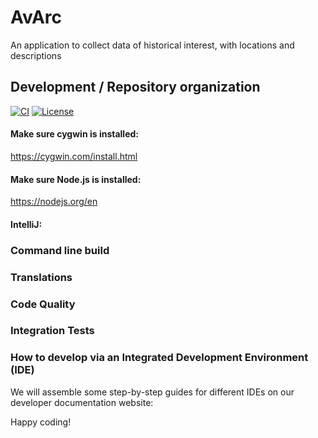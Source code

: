 # AvArc

An application to collect data of historical interest, with locations and descriptions


## Development / Repository organization

[![CI](https://github.com/avarcorg/avarc-server/actions/workflows/ci-build.yml/badge.svg)](https://github.com/avarcorg/avarc-server/actions/workflows/ci-build.yml)
[![License](https://img.shields.io/badge/License-Apache_2.0-yellowgreen.svg)](https://opensource.org/licenses/Apache-2.0)

#### Make sure cygwin is installed:

https://cygwin.com/install.html

#### Make sure Node.js is installed:

https://nodejs.org/en

#### IntelliJ:


### Command line build


### Translations


### Code Quality


### Integration Tests


### How to develop via an Integrated Development Environment (IDE)

We will assemble some step-by-step guides for different IDEs on our developer documentation website:

Happy coding!
